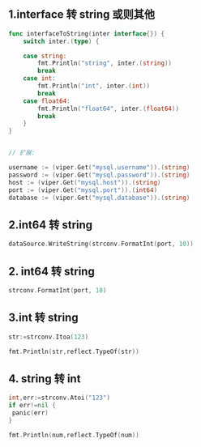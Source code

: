 ## 1.interface 转 string 或则其他
```go
func interfaceToString(inter interface{}) {
	switch inter.(type) {

	case string:
		fmt.Println("string", inter.(string))
		break
	case int:
		fmt.Println("int", inter.(int))
		break
	case float64:
		fmt.Println("float64", inter.(float64))
		break
	}
}


// 扩展:

username := (viper.Get("mysql.username")).(string)
password := (viper.Get("mysql.password")).(string)
host := (viper.Get("mysql.host")).(string)
port := (viper.Get("mysql.port")).(int64)
database := (viper.Get("mysql.database")).(string)
```

## 2.int64 转 string
```go
dataSource.WriteString(strconv.FormatInt(port, 10))
```

## 2. int64 转 string
```go
strconv.FormatInt(port, 10)
```

## 3.int 转 string  
```go
str:=strconv.Itoa(123) 

fmt.Println(str,reflect.TypeOf(str))
```

## 4. string 转 int  
```go
int,err:=strconv.Atoi("123")
if err!=nil {
 panic(err)
}

fmt.Println(num,reflect.TypeOf(num))
```
